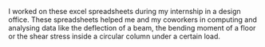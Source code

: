 I worked on these excel spreadsheets during my internship in a design office. These spreadsheets helped me and my coworkers in computing and analysing data like the deflection of a beam, the bending moment of a floor or the shear stress inside a circular column under a certain load. 
